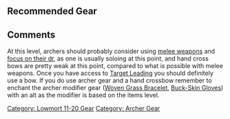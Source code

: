 ## Recommended Gear

## Comments

At this level, archers should probably consider using [melee
weapons](:Category:Lowmort_11-20_Melee_Weapons "wikilink") and [focus on
their dr](:Category:Lowmort_11-20_Hit_Gear "wikilink"), as one is
usually soloing at this point, and hand cross bows are pretty weak at
this point, compared to what is possible with melee weapons. Once you
have access to [Target Leading](Target_Leading "wikilink") you should
definitely use a bow. If you do use archer gear and a hand crossbow
remember to enchant the archer modifier gear ([Woven Grass
Bracelet](Woven_Grass_Bracelet "wikilink"), [Buck-Skin
Gloves](Buck-Skin_Gloves "wikilink")) with an alt as the modifier is
based on the items level.

[Category: Lowmort 11-20 Gear](Category:_Lowmort_11-20_Gear "wikilink")
[Category: Archer Gear](Category:_Archer_Gear "wikilink")

